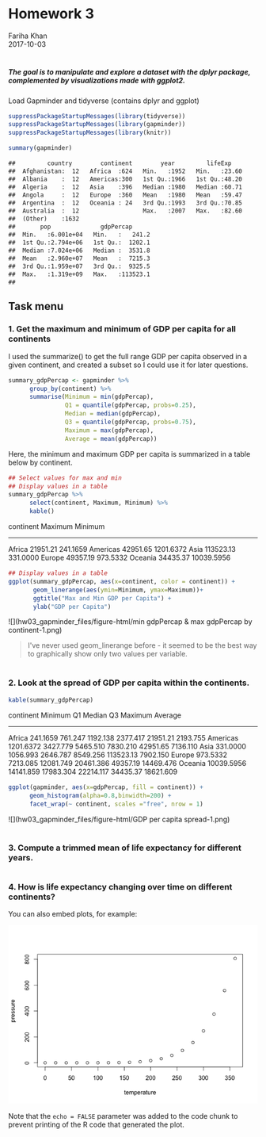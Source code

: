 # Homework 3
Fariha Khan  
2017-10-03  



#
#
##### The goal is to manipulate and explore a dataset with the dplyr package, complemented by visualizations made with ggplot2.


Load Gapminder and tidyverse (contains dplyr and ggplot)


```r
suppressPackageStartupMessages(library(tidyverse))
suppressPackageStartupMessages(library(gapminder))
suppressPackageStartupMessages(library(knitr))
```



```r
summary(gapminder)
```

```
##         country        continent        year         lifeExp     
##  Afghanistan:  12   Africa  :624   Min.   :1952   Min.   :23.60  
##  Albania    :  12   Americas:300   1st Qu.:1966   1st Qu.:48.20  
##  Algeria    :  12   Asia    :396   Median :1980   Median :60.71  
##  Angola     :  12   Europe  :360   Mean   :1980   Mean   :59.47  
##  Argentina  :  12   Oceania : 24   3rd Qu.:1993   3rd Qu.:70.85  
##  Australia  :  12                  Max.   :2007   Max.   :82.60  
##  (Other)    :1632                                                
##       pop              gdpPercap       
##  Min.   :6.001e+04   Min.   :   241.2  
##  1st Qu.:2.794e+06   1st Qu.:  1202.1  
##  Median :7.024e+06   Median :  3531.8  
##  Mean   :2.960e+07   Mean   :  7215.3  
##  3rd Qu.:1.959e+07   3rd Qu.:  9325.5  
##  Max.   :1.319e+09   Max.   :113523.1  
## 
```

## Task menu

### 1. Get the maximum and minimum of GDP per capita for all continents


I used the summarize() to get the full range GDP per capita observed in a given continent, and created a subset so I could use it for later questions. 




```r
summary_gdpPercap <- gapminder %>% 
      group_by(continent) %>% 
      summarise(Minimum = min(gdpPercap),
                Q1 = quantile(gdpPercap, probs=0.25),
                Median = median(gdpPercap),
                Q3 = quantile(gdpPercap, probs=0.75),
                Maximum = max(gdpPercap),
                Average = mean(gdpPercap))
```

Here, the minimum and maximum GDP per capita is summarized in a table below by continent.

```r
## Select values for max and min 
## Display values in a table
summary_gdpPercap %>% 
      select(continent, Maximum, Minimum) %>% 
      kable()
```



continent      Maximum      Minimum
----------  ----------  -----------
Africa        21951.21     241.1659
Americas      42951.65    1201.6372
Asia         113523.13     331.0000
Europe        49357.19     973.5332
Oceania       34435.37   10039.5956

```r
## Display values in a table
ggplot(summary_gdpPercap, aes(x=continent, color = continent)) +
       geom_linerange(aes(ymin=Minimum, ymax=Maximum))+
       ggtitle("Max and Min GDP per Capita") +
       ylab("GDP per Capita")
```

![](hw03_gapminder_files/figure-html/min gdpPercap & max gdpPercap by continent-1.png)<!-- -->

> I've never used geom_linerange before - it seemed to be the best way to graphically show only two values per variable.


#
### 2. Look at the spread of GDP per capita within the continents.

```r
kable(summary_gdpPercap)
```



continent       Minimum          Q1      Median          Q3     Maximum     Average
----------  -----------  ----------  ----------  ----------  ----------  ----------
Africa         241.1659     761.247    1192.138    2377.417    21951.21    2193.755
Americas      1201.6372    3427.779    5465.510    7830.210    42951.65    7136.110
Asia           331.0000    1056.993    2646.787    8549.256   113523.13    7902.150
Europe         973.5332    7213.085   12081.749   20461.386    49357.19   14469.476
Oceania      10039.5956   14141.859   17983.304   22214.117    34435.37   18621.609

```r
ggplot(gapminder, aes(x=gdpPercap, fill = continent)) + 
      geom_histogram(alpha=0.8,binwidth=200) +
      facet_wrap(~ continent, scales ="free", nrow = 1)
```

![](hw03_gapminder_files/figure-html/GDP per capita spread-1.png)<!-- -->


#
### 3. Compute a trimmed mean of life expectancy for different years.

#
### 4. How is life expectancy changing over time on different continents?



You can also embed plots, for example:

![](hw03_gapminder_files/figure-html/pressure-1.png)<!-- -->

Note that the `echo = FALSE` parameter was added to the code chunk to prevent printing of the R code that generated the plot.
